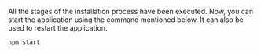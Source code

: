 All the stages of the installation process have been executed. Now, you can start the application using the command mentioned below. It can also be used to restart the application.

```sh
npm start
```